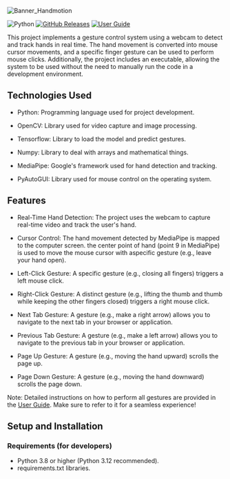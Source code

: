 ![Banner_Handmotion](https://github.com/user-attachments/assets/c720f6e7-bc0d-4af4-8f0a-82d71d790ddd)

![Python](https://img.shields.io/badge/Python-3.12-blue)
[![GitHub Releases](https://img.shields.io/github/v/release/Gustavo-michel/HandMotion?include_prereleases)](https://github.com/Gustavo-michel/HandMotion/releases)
[![User Guide](https://img.shields.io/badge/User%20Guide-Click%20Here-blue)](https://github.com/Gustavo-michel/HandMotion/blob/main/docs/UserGuide.md)

This project implements a gesture control system using a webcam to detect and track hands in real time. The hand movement is converted into mouse cursor movements, and a specific finger gesture can be used to perform mouse clicks. Additionally, the project includes an executable, allowing the system to be used without the need to manually run the code in a development environment.



## Technologies Used
- Python: Programming language used for project development.

- OpenCV: Library used for video capture and image processing.

- Tensorflow: Library to load the model and predict gestures.

- Numpy: Library to deal with arrays and mathematical things.

- MediaPipe: Google's framework used for hand detection and tracking.

- PyAutoGUI: Library used for mouse control on the operating system.

## Features
- Real-Time Hand Detection: The project uses the webcam to capture real-time video and track the user's hand.

- Cursor Control: The hand movement detected by MediaPipe is mapped to the computer screen. the center point of hand (point 9 in MediaPipe) is used to move the mouse cursor with  aspecific gesture (e.g., leave your hand open).

- Left-Click Gesture: A specific gesture (e.g., closing all fingers) triggers a left mouse click.

- Right-Click Gesture: A distinct gesture (e.g., lifting the thumb and thumb while keeping the other fingers closed) triggers a right mouse click.

- Next Tab Gesture: A gesture (e.g., make a right arrow) allows you to navigate to the next tab in your browser or application.

- Previous Tab Gesture: A gesture (e.g., make a left arrow) allows you to navigate to the previous tab in your browser or application.

- Page Up Gesture: A gesture (e.g., moving the hand upward) scrolls the page up.

- Page Down Gesture: A gesture (e.g., moving the hand downward) scrolls the page down.

Note: Detailed instructions on how to perform all gestures are provided in the  [User Guide](https://github.com/Gustavo-michel/HandMotion/blob/main/docs/UserGuide.md). Make sure to refer to it for a seamless experience!

## Setup and Installation 
### Requirements (for developers)
- Python 3.8 or higher (Python 3.12 recommended).
- requirements.txt libraries.
